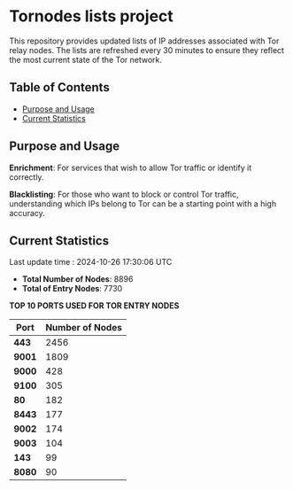 # Tornodes lists project

This repository provides updated lists of IP addresses associated with Tor relay nodes. The lists are refreshed every 30 minutes to ensure they reflect the most current state of the Tor network.

## Table of Contents

- [Purpose and Usage](#purpose-and-usage)
- [Current Statistics](#current-statistics)


## Purpose and Usage

**Enrichment**: For services that wish to allow Tor traffic or identify it correctly.

**Blacklisting**: For those who want to block or control Tor traffic, understanding which IPs belong to Tor can be a starting point with a high accuracy.

## Current Statistics

Last update time : 2024-10-26 17:30:06 UTC

- **Total Number of Nodes**: 8896
- **Total of Entry Nodes**: 7730

**TOP 10 PORTS USED FOR TOR ENTRY NODES**

| **Port** | **Number of Nodes** |
|------|-----------------|
| **443**   | 2456  |
| **9001**   | 1809  |
| **9000**   | 428  |
| **9100**   | 305  |
| **80**   | 182  |
| **8443**   | 177  |
| **9002**   | 174  |
| **9003**   | 104  |
| **143**   | 99  |
| **8080**   | 90  |

